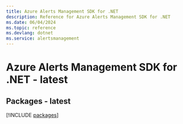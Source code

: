 ```yaml
---
title: Azure Alerts Management SDK for .NET
description: Reference for Azure Alerts Management SDK for .NET
ms.date: 06/04/2024
ms.topic: reference
ms.devlang: dotnet
ms.service: alertsmanagement
---
```

# Azure Alerts Management SDK for .NET - latest
## Packages - latest
[!INCLUDE [packages](alerts-management-index.md)]